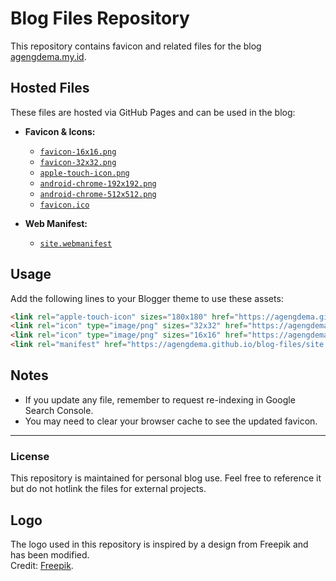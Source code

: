 # Blog Files Repository

This repository contains favicon and related files for the blog [agengdema.my.id](https://agengdema.my.id).

## Hosted Files

These files are hosted via GitHub Pages and can be used in the blog:

- **Favicon & Icons:**
  - [`favicon-16x16.png`](https://agengdema.github.io/blog-files/favicon-16x16.png)
  - [`favicon-32x32.png`](https://agengdema.github.io/blog-files/favicon-32x32.png)
  - [`apple-touch-icon.png`](https://agengdema.github.io/blog-files/apple-touch-icon.png)
  - [`android-chrome-192x192.png`](https://agengdema.github.io/blog-files/android-chrome-192x192.png)
  - [`android-chrome-512x512.png`](https://agengdema.github.io/blog-files/android-chrome-512x512.png)
  - [`favicon.ico`](https://agengdema.github.io/blog-files/favicon.ico)

- **Web Manifest:**
  - [`site.webmanifest`](https://agengdema.github.io/blog-files/site.webmanifest)

## Usage

Add the following lines to your Blogger theme to use these assets:

```html
<link rel="apple-touch-icon" sizes="180x180" href="https://agengdema.github.io/blog-files/apple-touch-icon.png"/>
<link rel="icon" type="image/png" sizes="32x32" href="https://agengdema.github.io/blog-files/favicon-32x32.png"/>
<link rel="icon" type="image/png" sizes="16x16" href="https://agengdema.github.io/blog-files/favicon-16x16.png"/>
<link rel="manifest" href="https://agengdema.github.io/blog-files/site.webmanifest"/>
```

## Notes
- If you update any file, remember to request re-indexing in Google Search Console.
- You may need to clear your browser cache to see the updated favicon.

---

### License
This repository is maintained for personal blog use. Feel free to reference it but do not hotlink the files for external projects.

## Logo
The logo used in this repository is inspired by a design from Freepik and has been modified.  
Credit: [Freepik](https://www.freepik.com/).
